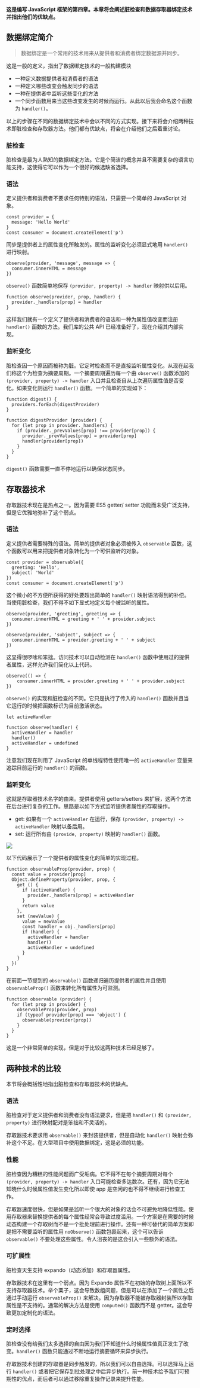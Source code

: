 **这是编写 JavaScript 框架的第四章。本章将会阐述脏检查和数据存取器绑定技术并指出他们的优缺点。**

## 数据绑定简介

> 数据绑定是一个常用的技术用来从提供者和消费者绑定数据源并同步。

这是一般的定义，指出了数据绑定技术的一般构建模块

- 一种定义数据提供者和消费者的语法
- 一种定义哪些改变会触发同步的语法
- 一种在提供者中监听这些变化的方法
- 一个同步函数用来当这些改变发生的时候而运行。从此以后我会命名这个函数为 `handler()`。

以上的步骤在不同的数据绑定技术中会以不同的方式实现。接下来将会介绍两种技术即脏检查和存取器方法。他们都有优缺点，将会在介绍他们之后着重讨论。



### 脏检查

脏检查是最为人熟知的数据绑定方法。它是个简洁的概念并且不需要复杂的语言功能支持，这使得它可以作为一个很好的候选缺省选择。

### 语法

定义提供者和消费者不要求任何特别的语法，只需要一个简单的 JavaScript 对象。

```
const provider = {
  message: 'Hello World'
}
const consumer = document.createElement('p')
```

同步是提供者上的属性变化所触发的。属性的监听变化必须显式地用 `handler()` 进行映射。

```
observe(provider, 'message', message => {
  consumer.innerHTML = message
})
```

`observe()` 函数简单地保存 `(provider, property) -> handler` 映射供以后用。

```
function observe(provider, prop, handler) {
  provider._handlers[prop] = handler
}
```

这样我们就有一个定义了提供者和消费者的语法和一种为属性值改变而注册 `handler()` 函数的方法。我们库的公共 API 已经准备好了，现在介绍其内部实现。

### 监听变化

脏检查因一个原因而被称为脏。它定时检查而不是直接监听属性变化。从现在起我们称这个为检查为摘要周期。一个摘要周期遍历每一个由 `observe()` 函数添加的 `(provider, property) -> handler` 入口并且检查自从上次遍历属性值是否变化。如果变化则运行 `handler()` 函数。一个简单的实现如下：

```
function digest() {
  providers.forEach(digestProvider)
}

function digestProvider (provider) {
  for (let prop in provider._handlers) {
	if (provider._prevValues[prop] !== provider[prop]) {
      provider._prevValues[prop] = provider[prop]
      handler(provider[prop])
    }
  }
}
```

`digest()` 函数需要一直不停地运行以确保状态同步。

## 存取器技术

存取器技术现在是热点之一。因为需要 ES5 getter/ setter 功能而未受广泛支持，但是它优雅地弥补了这个弱点。

### 语法

定义提供者需要特殊的语法。简单的提供者对象必须被传入 `observable` 函数，这个函数可以用来把提供者对象转化为一个可供监听的对象。

```
const provider = observable({
  greeting: 'Hello',
  subject: 'World'
})
const consumer = document.createElement('p')
```

这个微小的不方便所获得的好处要超出简单的 `handler()` 映射语法得到的补偿。当使用脏检查，我们不得不如下显式地定义每个被监听的属性。

```
observe(provider, 'greeting', greeting => {
  consumer.innerHTML = greeting + ' ' + provider.subject
})

observe(provider, 'subject', subject => {
  consumer.innerHTML = provider.greeting + ' ' + subject
})
```

这显得很啰嗦和笨拙。访问技术可以自动检测在 `handler()` 函数中使用过的提供者属性，这样允许我们简化以上代码。

```
observe(() => {
	consumer.innerHTML = provider.greeting + ' ' + provider.subject
})
```

`observe()` 的实现和脏检查的不同。它只是执行了传入的 `handler()` 函数并且当它运行的时候把函数标识为目前激活状态。

```
let activeHandler

function observe(handler) {
  activeHandler = handler
  handler()
  activeHandler = undefined
}
```

注意我们现在利用了 JavaScript 的单线程特性使用唯一的 `activeHandler` 变量来追踪目前运行的 `handler()` 的函数。

### 监听变化

这就是存取器技术名字的由来。提供者使用 getters/setters 来扩展，这两个方法在后台进行复杂的工作。思路是以如下方式监听提供者属性的存取操作。

- get: 如果有一个 `activeHandler` 在运行，保存 `(provider, property) -> activeHandler` 映射以备后用。
- set: 运行所有由 `(provide, property)` 映射的 `handler()` 函数。

![](./assets/The_accessor_data_binding_technique-1473151244710.svg)

以下代码展示了一个提供者的属性变化的简单的实现过程。

```
function observableProp(provider, prop) {
  const value = provider[prop]
  Object.defineProperty(provider, prop, {
    get () {
      if (activeHandler) {
        provider._handlers[prop] = activeHandler
      }
      return value
    },
    set (newValue) {
      value = newValue
      const handler = obj._handlers[prop]
      if (handler) {
        activeHandler = handler
        handler()
        activeHandler = undefined
      }
    }
  })
}
```

在前面一节提到的 `observable()` 函数递归遍历提供者的属性并且使用 `observableProp()` 函数来转化所有属性为可监测。

```
function observable (provider) {
  for (let prop in provider) {
    observableProp(provider, prop)
    if (typeof provider[prop] === 'object') {
      observable(provider[prop])
    }
  }
}
```

这是一个非常简单的实现，但是对于比较这两种技术已经足够了。

## 两种技术的比较

本节将会概括性地指出脏检查和存取器技术的优缺点。

### 语法

脏检查对于定义提供者和消费者没有语法要求，但是把 `handler()`  和  `(provider, property)` 进行映射配对是笨拙和不灵活的。

存取器技术要求用 `observable()` 来封装提供者，但是自动化 `handler()` 映射会弥补这个不足。在大型项目中使用数据绑定，这是必须的功能。

### 性能

脏检查因为糟糕的性能问题而广受垢病。它不得不在每个摘要周期对每个 `(provider, property) -> handler` 入口可能检查多达数次。还有，因为它无法知晓什么时候属性值发生变化所以即使 app 是空闲的也不得不继续进行检查工作。

存取器速度很快，但是如果是监听一个很大的对象的话会不可避免地降低性能。使用存取器来替换提供者的每个属性经常会导致过度滥用。一个方案是在需要的时候动态构建一个存取树而不是一个批处理前进行操作。还有一种可替代的简单方案即是把不需要监听的属性用 `noObserve()` 函数包裹起来，这个可以告诉 `observable()` 不要处理这些属性。令人沮丧的是这会引入一些额外的语法。

### 可扩展性

脏检查天生支持 expando（动态添加）和存取器属性。

存取器技术在这里有一个弱点。因为 Expando 属性不在初始的存取树上面所以不支持存取器技术。举个栗子，这会导致数组问题，但是可以在添加了一个属性之后通过手动运行 `observableProp()` 来解决。因为存取器不能被存取器封装所以存取属性是不支持的。通常的解决方法是使用 `computed()` 函数而不是 getter。这会导致更加定制化的语法。

### 定时选择

脏检查没有给我们太多选择的自由因为我们不知道什么时候属性值真正发生了改变。`handler()` 函数只能通过不断地运行摘要循环来异步执行。

存取器技术创建的存取器是同步触发的，所以我们可以自由选择。可以选择马上运行 `handler()` 或者把它保存到批处理之中后异步执行。前一种技术给予我们可预期性的优点，而后者可以通过移除重复操作记录来提升性能。

